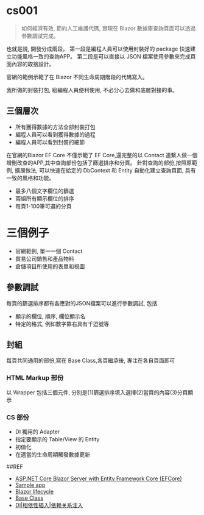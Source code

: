 # cs001

> 如何經濟有效, 節約人工維護代碼, 實現在 Blazor 數據庫查詢頁面可以透過參數調試完成。

也就是說, 開發分成兩段。
第一段是編程人員可以使用封裝好的 package 快速建立功能風格一致的查詢APP。
第二段是可以直接以 JSON 檔案使用參數來完成頁面內容的取捨設計。

官網的範例示範了在 Blazor 不同生命周期階段的代碼寫入。

我所做的封裝打包, 給編程人員便利使用, 不必分心去做和底層對接的事。

## 三個層次
- 所有獲得數據的方法全部封裝打包
- 編程人員可以看到獲得數據的過程
- 編程人員可以看到封裝的細節

在官網的Blazor EF Core 不僅示範了 EF Core,還完整的以 Contact 連繫人做一個增刪改查的APP,其中查詢部份包括了篩選排序和分頁。
針對查詢的部份,按照原範例, 擴展做法, 可以快速在給定的 DbContext 和 Entity 自動化建立查詢頁面, 具有一致的風格和功能。

- 最多八個文字欄位的篩選
- 兩組所有顯示欄位的排序
- 每頁1-100筆可選的分頁

# 三個例子
- 官網範例, 單一一個 Contact
- 貿易公司銷售和產品物料
- 倉儲項目所使用的表單和視圖


## 參數調試
每頁的篩選排序都有各應對的JSON檔案可以進行參數調試, 包括
- 顯示的欄位, 順序, 欄位顯示名
- 特定的格式, 例如數字靠右具有千逗號等

## 封組
每頁共同通用的部份,寫在 Base Class,各頁繼承後, 專注在各自頁面即可


### HTML Markup 部份
以 Wrapper 包括三個元件, 分別是(1)篩選排序填入選擇(2)當頁的內容(3)分頁顯示

### CS 部份
- DI 獨用的 Adapter
- 指定要顯示的 Table/View 的 Entity
- 初值化
- 在適當的生命周期觸發數據更新





##REF
- [ASP.NET Core Blazor Server with Entity Framework Core (EFCore)](https://docs.microsoft.com/en-us/aspnet/core/blazor/blazor-server-ef-core?view=aspnetcore-5.0)
- [Sample app](https://github.com/dotnet/AspNetCore.Docs/tree/master/aspnetcore/blazor/common/samples/5.x/BlazorServerEFCoreSample)
- [Blazor lifecycle](https://docs.microsoft.com/en-us/aspnet/core/blazor/components/lifecycle?view=aspnetcore-5.00)
- [Base Class](https://docs.microsoft.com/en-us/aspnet/core/blazor/components/?view=aspnetcore-5.0)
- [DI|相依性插入|依赖关系注入](https://docs.microsoft.com/en-us/aspnet/core/blazor/fundamentals/dependency-injection?view=aspnetcore-5.0&pivots=webassembly)
